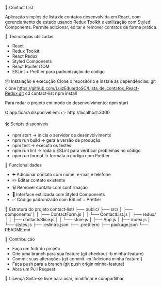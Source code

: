 📇 Contact List

Aplicação simples de lista de contatos desenvolvida em React, com gerenciamento de estado usando Redux Toolkit e estilização com Styled Components.
Permite adicionar, editar e remover contatos de forma prática.

🚀 Tecnologias utilizadas
- React
- Redux Toolkit
- React Redux
- Styled Components
- React Router DOM
- ESLint + Prettier para padronização de código

📦 Instalação e execução
Clone o repositório e instale as dependências:
git clone https://github.com/LuizEduardoSC/Lista_de_contatos_React-Redux.git
cd contact-list
npm install


Para rodar o projeto em modo de desenvolvimento:
npm start


O app ficará disponível em:
👉 http://localhost:3000

🛠️ Scripts disponíveis
- npm start → inicia o servidor de desenvolvimento
- npm run build → gera a versão de produção
- npm test → executa os testes
- npm run lint → roda o ESLint para verificar problemas no código
- npm run format → formata o código com Prettier

📖 Funcionalidades
- ➕ Adicionar contato com nome, e-mail e telefone
- ✏️ Editar contato existente
- 🗑️ Remover contato com confirmação
- 🎨 Interface estilizada com Styled Components
- ✅ Código padronizado com ESLint + Prettier

📂 Estrutura do projeto
contact-list/
├── public/
├── src/
│   ├── components/
│   │   ├── ContactForm.js
│   │   └── ContactList.js
│   ├── redux/
│   │   ├── contactsSlice.js
│   │   └── store.js
│   ├── App.js
│   ├── index.js
│   └── styles.js
├── .eslintrc.json
├── .prettierrc
├── package.json
└── README.md



🤝 Contribuição
- Faça um fork do projeto
- Crie uma branch para sua feature (git checkout -b minha-feature)
- Commit suas alterações (git commit -m 'Adiciona minha feature')
- Faça push para a branch (git push origin minha-feature)
- Abra um Pull Request

📜 Licença
Sinta-se livre para usar, modificar e compartilhar.